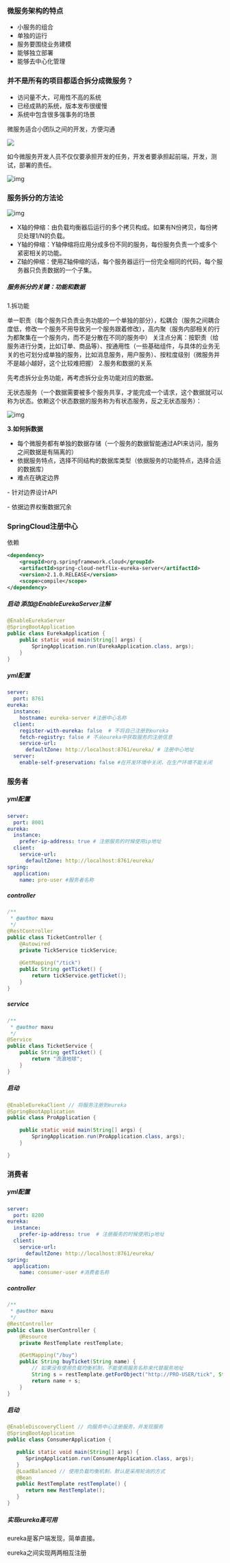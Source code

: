 ### 微服务架构的特点

- 小服务的组合
- 单独的运行
- 服务要围绕业务建模
- 能够独立部署
- 能够去中心化管理

### 并不是所有的项目都适合拆分成微服务？

- 访问量不大，可用性不高的系统
- 已经成熟的系统，版本发布很缓慢
- 系统中包含很多强事务的场景

微服务适合小团队之间的开发，方便沟通

![](C:\Users\maxu1\Desktop\MX-Notes\notes\1550319701140.png)

如今微服务开发人员不仅仅要承担开发的任务，开发者要承担起前端，开发，测试，部署的责任。

![img](https://img-blog.csdnimg.cn/20181105104234682.png?x-oss-process=image/watermark,type_ZmFuZ3poZW5naGVpdGk,shadow_10,text_aHR0cHM6Ly9ibG9nLmNzZG4ubmV0L3FxXzI5NDc5MDQx,size_16,color_FFFFFF,t_70)

### 服务拆分的方法论

![img](https://img-blog.csdnimg.cn/20181105111710432.png?x-oss-process=image/watermark,type_ZmFuZ3poZW5naGVpdGk,shadow_10,text_aHR0cHM6Ly9ibG9nLmNzZG4ubmV0L3FxXzI5NDc5MDQx,size_16,color_FFFFFF,t_70)

- X轴的伸缩：由负载均衡器后运行的多个拷贝构成。如果有N份拷贝，每份拷贝处理1/N的负载。
- Y轴的伸缩：Y轴伸缩将应用分成多份不同的服务，每份服务负责一个或多个紧密相关的功能。
- Z轴的伸缩：使用Z轴伸缩的话，每个服务器运行一份完全相同的代码，每个服务器只负责数据的一个子集。

##### 服务拆分的关键：功能和数据



1.拆功能

单一职责（每个服务只负责业务功能的一个单独的部分），松耦合（服务之间耦合度低，修改一个服务不用导致另一个服务跟着修改），高内聚（服务内部相关的行为都聚集在一个服务内，而不是分散在不同的服务中）
关注点分离：按职责（给服务进行分类，比如订单、商品等）、按通用性（一些基础组件，与具体的业务无关的也可划分成单独的服务，比如消息服务，用户服务）、按粒度级别（微服务并不是越小越好，这个比较难把握）
2.服务和数据的关系

先考虑拆分业务功能，再考虑拆分业务功能对应的数据。

无状态服务（一个数据需要被多个服务共享，才能完成一个请求，这个数据就可以称为状态。依赖这个状态数据的服务称为有状态服务，反之无状态服务）：

![img](https://img-blog.csdnimg.cn/20181105113048977.png?x-oss-process=image/watermark,type_ZmFuZ3poZW5naGVpdGk,shadow_10,text_aHR0cHM6Ly9ibG9nLmNzZG4ubmV0L3FxXzI5NDc5MDQx,size_16,color_FFFFFF,t_70)

**3.如何拆数据**

- 每个微服务都有单独的数据存储（一个服务的数据智能通过API来访问，服务之间数据是有隔离的）
- 依据服务特点，选择不同结构的数据库类型（依据服务的功能特点，选择合适的数据库）
- 难点在确定边界

\- 针对边界设计API

\- 依据边界权衡数据冗余



### SpringCloud注册中心

依赖

```xml
<dependency>
    <groupId>org.springframework.cloud</groupId>
    <artifactId>spring-cloud-netflix-eureka-server</artifactId>
    <version>2.1.0.RELEASE</version>
    <scope>compile</scope>
</dependency>
```

##### 启动 添加@EnableEurekaServer注解

```java
@EnableEurekaServer
@SpringBootApplication
public class EurekaApplication {
	public static void main(String[] args) {
		SpringApplication.run(EurekaApplication.class, args);
	}
}
```

##### yml配置

```yml
server:
  port: 8761
eureka:
  instance:
    hostname: eureka-server #注册中心名称
  client:
    register-with-eureka: false  # 不将自己注册到eureka
    fetch-registry: false # 不从eureka中获取服务的注册信息
    service-url:
      defaultZone: http://localhost:8761/eureka/ # 注册中心地址
  server:
    enable-self-preservation: false #在开发环境中关闭，在生产环境不能关闭

```

### 服务者

##### yml配置

```yml
server:
  port: 8001
eureka:
  instance:
    prefer-ip-address: true # 注册服务的时候使用ip地址
  client:
    service-url:
      defaultZone: http://localhost:8761/eureka/
spring:
  application:
    name: pro-user #服务者名称
```

##### controller

```java
/**
 * @author maxu
 */
@RestController
public class TicketController {
	@Autowired
	private TickService tickService;
    
	@GetMapping("/tick")
	public String getTicket() {
		return tickService.getTicket();
	}
}
```

##### service

```java
/**
 * @author maxu
 */
@Service
public class TicketService {
	public String getTicket() {
		return "流浪地球";
	}
}
```

##### 启动

```java
@EnableEurekaClient // 将服务注册到eureka
@SpringBootApplication
public class ProApplication {

	public static void main(String[] args) {
		SpringApplication.run(ProApplication.class, args);
	}

}
```

### 消费者

##### yml配置

```yml
server:
  port: 8200
eureka:
  instance:
    prefer-ip-address: true  # 注册服务的时候使用ip地址
  client:
    service-url:
      defaultZone: http://localhost:8761/eureka/
spring:
  application:
    name: consumer-user #消费者名称
```

##### controller

```java
/**
 * @author maxu
 */
@RestController
public class UserController {
	@Resource
	private RestTemplate restTemplate;

	@GetMapping("/buy")
	public String buyTicket(String name) {
        // 如果没有使用负载均衡机制，不能使用服务名称来代替服务地址
		String s = restTemplate.getForObject("http://PRO-USER/tick", String.class);
		return name + s;
	}
}
```

##### 启动

```java
@EnableDiscoveryClient // 向服务中心注册服务，并发现服务
@SpringBootApplication
public class ConsumerApplication {

   public static void main(String[] args) {
      SpringApplication.run(ConsumerApplication.class, args);
   }
   @LoadBalanced // 使用负载均衡机制，默认是采用轮询的方式
   @Bean
   public RestTemplate restTemplate() {
      return new RestTemplate();
   }
}
```

##### 实现eureka高可用

eureka是客户端发现，简单直接。

eureka之间实现两两相互注册